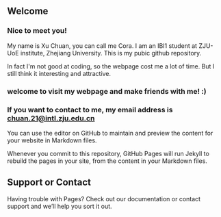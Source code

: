 ## Welcome 
### Nice to meet you!
My name is Xu Chuan, you can call me Cora. 
I am an IBI1 student at ZJU-UoE institute, Zhejiang University.
This is my pubic github repository.

In fact I'm not good at coding, so the webpage cost me a lot of time. But I still think it interesting and attractive.

### welcome to visit my webpage and make friends with me!  :)

### If you want to contact to me, my email address is chuan.21@intl.zju.edu.cn

You can use the editor on GitHub to maintain and preview the content for your website in Markdown files.

Whenever you commit to this repository, GitHub Pages will run Jekyll to rebuild the pages in your site, from the content in your Markdown files.

 ## Support or Contact

Having trouble with Pages? Check out our documentation or contact support and we’ll help you sort it out.

